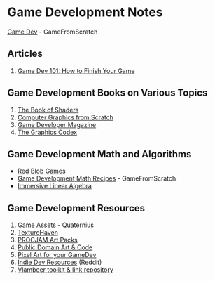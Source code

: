 # Game Development Notes

[Game Dev](https://devga.me/) - GameFromScratch

## Articles

1. [Game Dev 101: How to Finish Your Game](https://www.buildbox.com/game-dev-101-how-to-finish-your-game)

## Game Development Books on Various Topics

1. [The Book of Shaders](https://thebookofshaders.com/)
2. [Computer Graphics from Scratch](https://www.gabrielgambetta.com/computer-graphics-from-scratch/table-of-contents.html)
3. [Game Developer Magazine](https://archive.org/details/game_developer_magazine)
4. [The Graphics Codex](http://graphicscodex.com/)

## Game Development Math and Algorithms

- [Red Blob Games](https://www.redblobgames.com/)
- [Game Development Math Recipes](https://www.gamefromscratch.com/page/Game-Development-Math-Recipes.aspx) - GameFromScratch
- [Immersive Linear Algebra](http://immersivemath.com/ila/index.html)

## Game Development Resources

1. [Game Assets](http://quaternius.com/assets.html) - Quaternius
2. [TextureHaven](https://texturehaven.com/)
3. [PROCJAM Art Packs](http://www.procjam.com/art/)
4. [Public Domain Art & Code](https://www.glitchthegame.com/public-domain-game-art/)
5. [Pixel Art for your GameDev](http://pixelgameart.org/web/)
6. [Indie Dev Resources](https://www.reddit.com/r/indiedev/wiki/resources) (Reddit)
7. [Vlambeer toolkit & link repository](https://vlambeer.com/toolkit/)
